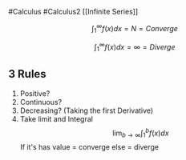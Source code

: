 #Calculus #Calculus2 [[Infinite Series]]

$$\int_1^\infty f(x)dx = N = Converge$$

$$\int_1^\infty f(x)dx = \infty = Diverge$$
## 3 Rules
1. Positive?
2. Continuous?
3. Decreasing? (Taking the first Derivative)
4. Take limit and Integral
$$\lim_{b\to\infty}\int_1^bf(x)dx$$
If it's has value = converge
else = diverge